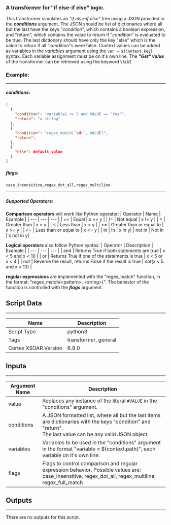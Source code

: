 ### A transformer for "if else-if else" logic.

This transformer simulates an *"if else-if else"* tree using a JSON provided in the ***conditions*** argument.
The JSON should be list of dictionaries where all but the last have the keys "*condition*", which contains a boolean expression, and "return", which contains the value to return if "*condition*" is evaluated to be true. The last dictionary should have only the key "else" which is the value to return if all "*condition*"s were false.
Context values can be added as variables in the *variables* argument using the `var = ${context.key}` syntax. Each variable assignment must be on it's own line.
The ***"Get" value*** of the transformer can be retrieved using the keyword `VALUE`

### Example:
---

##### conditions:
```json
[
  {
    "condition": "variable1 >= 5 and VALUE == 'Yes'",
    "return": "a string"
  },
  {
    "condition": "regex_match('\d+', VALUE)",
    "return": 
  },
  {
    "else": default_value
  }
]
```

##### flags:
```
case_insensitive,regex_dot_all,regex_multiline
```
---
##### Supported Operators:

**Comparison operators** will work like Python operator:
| Operator | Name | Example |
| --- | --- | --- |
| == | Equal | x == y |
| != | Not equal | x != y |
| > | Greater than | x > y |
| < | Less than | x < y |
| >= | Greater than or equal to | x >= y |
| <= | Less than or equal to | x <= y |
| in | In | x in y|
| not in | Not in | x not in y|

**Logical operators** also follow Python syntax:
| Operator | Description | Example |
| --- | --- | --- |
| and | Returns True if both statements are true | x < 5 and x < 10 |
| or | Returns True if one of the statements is true | x < 5 or x < 4 |
| not | Reverse the result, returns False if the result is true | not(x < 5 and x < 10) |

**regular expressions** are implemented with the "regex_match" function, in the format: "regex_match(\<pattern>, \<string>)". The behavior of the function is controlled with the ***flags*** argument. 


## Script Data

---

| **Name** | **Description** |
| --- | --- |
| Script Type | python3 |
| Tags | transformer, general |
| Cortex XSOAR Version | 6.9.0 |

## Inputs
---

| **Argument Name** | **Description** |
| --- | --- |
| value | Replaces any instance of the literal `#VALUE` in the "conditions" argument. |
| conditions | A JSON formatted list, where all but the last items are dictionaries with the keys "condition" and "return".<br/>The last value can be any valid JSON object. |
| variables | Variables to be used in the "conditions" argument in the format "variable = ${context.path}", each variable on it's own line. |
| flags | Flags to control comparison and regular expression behavior. Possible values are: case_insensitive, regex_dot_all, regex_multiline, regex_full_match|

## Outputs

---
There are no outputs for this script.
